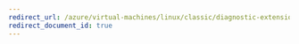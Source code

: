 ```yaml
---
redirect_url: /azure/virtual-machines/linux/classic/diagnostic-extension
redirect_document_id: true
---
```

